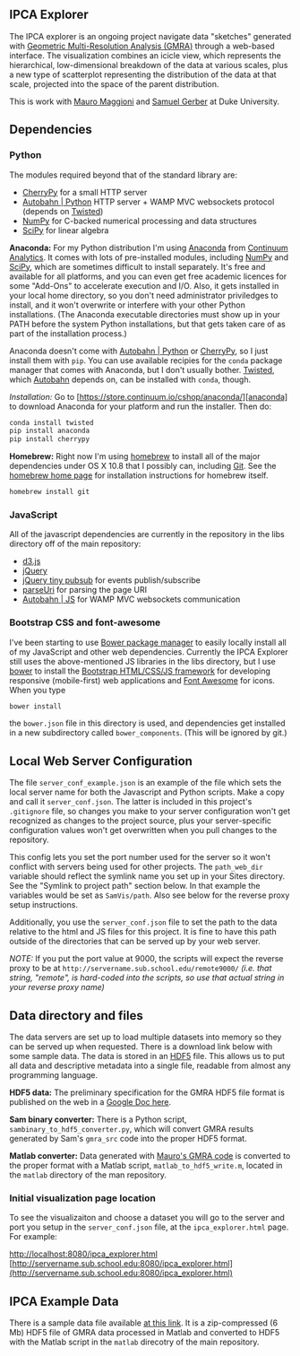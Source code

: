 ## IPCA Explorer

The IPCA explorer is an ongoing project navigate data "sketches" generated with
[Geometric Multi-Resolution Analysis (GMRA)][gmra] through a web-based interface. 
The visualization combines an icicle view, which represents the hierarchical, low-dimensional breakdown 
of the data at various scales, plus a new type of scatterplot representing the distribution 
of the data at that scale, projected into the space of the parent distribution.

This is work with [Mauro Maggioni][mauro] and [Samuel Gerber][sam] at Duke University.

[mauro]: http://www.math.duke.edu/~mauro/
[gmra]: http://www.math.duke.edu/~mauro/code.html#GMRA
[sam]: http://www.math.duke.edu/~sgerber/


## Dependencies

### Python

The modules required beyond that of the standard library are:

- [CherryPy][] for a small HTTP server
- [Autobahn | Python][autobahn] HTTP server + WAMP MVC websockets protocol (depends on [Twisted][])
- [NumPy][] for C-backed numerical processing and data structures
- [SciPy][] for linear algebra

[NumPy]: http://numpy.org "NumPy"
[SciPy]: http://www.scipy.org "SciPy"

**Anaconda:** For my Python distribution I'm using [Anaconda][anaconda]
from [Continuum Analytics](http://www.continuum.io/). It comes 
with lots of pre-installed modules, including [NumPy][] and [SciPy][], which are sometimes difficult
to install separately. It's free and available for all platforms,
and you can even get free academic licences for some "Add-Ons" to accelerate execution and I/O.
Also, it gets installed in your local home directory, so you don't need administrator
priviledges to install, and it won't overwrite or interfere with your other Python
installations. (The Anaconda executable directories must show up in your PATH before
the system Python installations, but that gets taken care of as part of the installation
process.)

Anaconda doesn't come with [Autobahn | Python][autobahn] or [CherryPy][], 
so I just install them with `pip`. You can use
available recipies for the `conda` package manager that comes with Anaconda, but I don't 
usually bother. [Twisted][], which [Autobahn][autobahn] depends on, can be installed with
`conda`, though.

*Installation:* Go to [https://store.continuum.io/cshop/anaconda/][anaconda] to download Anaconda for your platform
and run the installer. Then do:

```bash
conda install twisted
pip install anaconda
pip install cherrypy
```

[anaconda]: https://store.continuum.io/cshop/anaconda/
[CherryPy]: http://cherrypy.org
[autobahn]: http://autobahn.ws/python/
[Twisted]: https://twistedmatrix.com/trac/

**Homebrew:** Right now I'm using [homebrew][] to install all of the major
dependencies under OS X 10.8 that I possibly can, including [Git][]. 
See the [homebrew home page][homebrew]
for installation instructions for homebrew itself.

```bash
homebrew install git
```

[git]: http://git-scm.com/ "Git"
[homebrew]: http://brew.sh "Homebrew"

### JavaScript

All of the javascript dependencies are currently in the repository in the
libs directory off of the main repository:

- [d3.js](http://d3js.org/)
- [jQuery](http://jquery.com)
- [jQuery tiny pubsub](https://gist.github.com/cowboy/661855) for events publish/subscribe
- [parseUri](http://blog.stevenlevithan.com/archives/parseuri) for parsing the page URI
- [Autobahn | JS](http://autobahn.ws/js/) for WAMP MVC websockets communication

### Bootstrap CSS and font-awesome

I've been starting to use [Bower package manager][bower] to easily locally install all of my JavaScript 
and other web dependencies. Currently the IPCA Explorer still uses the above-mentioned JS libraries
in the libs directory, but I use [bower][] to install the [Bootstrap HTML/CSS/JS framework][bootstrap] 
for developing responsive (mobile-first) web applications and [Font Awesome][] for icons. When you type

```bash
bower install
```

the `bower.json` file in this directory is used, and dependencies get installed in a new
subdirectory called `bower_components`. (This will be ignored by git.)

[node]: http://nodejs.org/ "node.js"
[bower]: http://bower.io/ "Bower"
[bootstrap]: http://getbootstrap.com/ "Bootstrap"
[Font Awesome]: http://fortawesome.github.io/Font-Awesome/ "Font Awesome"


## Local Web Server Configuration

The file `server_conf_example.json` is an example of the file which sets the local server
name for both the Javascript and Python scripts. Make a copy and call it `server_conf.json`.
The latter is included in this project's `.gitignore` file, so changes you make
to your server configuration won't get recognized as changes to the project
source, plus your server-specific configuration values won't get overwritten
when you pull changes to the repository.

This config lets you set the port number used for the server so it won't conflict with
servers being used for other projects. 
The `path_web_dir` variable should reflect the symlink name
you set up in your Sites directory. See the "Symlink to project path" section
below. In that example the variables would be set as `SamVis/path`. 
Also see below for the reverse proxy setup instructions. 

Additionally, you use the `server_conf.json` file to set the path to the data
relative to the html and JS files for this project. 
It is fine to have this path outside of the directories that
can be served up by your web server. 

*NOTE:* If you put the port value at 9000, the scripts will expect the reverse 
proxy to be at `http://servername.sub.school.edu/remote9000/` 
*(i.e. that string, "remote", is hard-coded into
the scripts, so use that actual string in your reverse proxy name)*


## Data directory and files 

The data servers are set up to load multiple datasets into memory
so they can be served up when requested. There is a download link below with
some sample data. The data is stored in an [HDF5][] file. This allows us to
put all data and descriptive metadata into a single file, readable from almost
any programming language.

**HDF5 data:** The preliminary specification for the GMRA HDF5 file format is published
on the web in a [Google Doc here][hdf5spec].

**Sam binary converter:** There is a Python script, `sambinary_to_hdf5_converter.py`, which
will convert GMRA results generated by Sam's `gmra_src` code into the proper HDF5 format.

**Matlab converter:** Data generated with [Mauro's GMRA code][gmra] is converted to
the proper format with a Matlab script, `matlab_to_hdf5_write.m`, located in the `matlab`
directory of the man repository.

### Initial visualization page location

To see the visualizaiton and choose a dataset you will go to the server and port
you setup in the `server_conf.json` file, at the `ipca_explorer.html` page. For example:

[http://localhost:8080/ipca_explorer.html](http://localhost:8080/ipca_explorer.html)
[http://servername.sub.school.edu:8080/ipca_explorer.html](http://servername.sub.school.edu:8080/ipca_explorer.html)


## IPCA Example Data

There is a sample data file available [at this link][sample_data]. It is a zip-compressed
(6 Mb) HDF5 file of GMRA data processed in Matlab and converted to HDF5 with the Matlab script
in the `matlab` direcotry of the main repository.

[hdf5]: http://www.hdfgroup.org/HDF5/ "HDF5"
[hdf5spec]: https://docs.google.com/document/d/1h50SPiZSpFG40TA8OfnBAC2E6csVmbTiOt6ltM3FIfo/pub
[mnist]: http://yann.lecun.com/exdb/mnist/
[sample_data]: http://people.duke.edu/~emonson/mnist12_1k.hdf5.zip

